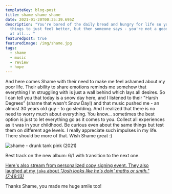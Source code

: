 ```yaml
---
templateKey: blog-post
title: shame shame shame
date: 2021-01-20T00:35:39.695Z
description: "You're bored of the daily bread and hungry for life so you doing
  things to just feel better, but then someone says - you're not a good person
  at all... "
featuredpost: true
featuredimage: /img/shame.jpg
tags:
  - shame
  - music
  - review
  - hope
---
```

And here comes Shame with their need to make me feel ashamed about my poor life. Their ability to share emotions reminds me somehow that everything I'm struggling with is just a wall behind which lays all desires. So I can tell you that today is a snow day here, and I listened to their "Harsh Degrees" (shame that wasn't Snow Day!) and that music pushed me - an almost 30 years old guy - to go sledding. And I realized that there is no need to worry much about everything. You know... sometimes the best option is just to let everything go as it comes to you. Collect all experiences as it was in your childhood. Be curious even about the same things but test them on different age levels. I really appreciate such impulses in my life. There should be more of that. Wish Shame great :) 

![shame - drunk tank pink (2021)](/img/shame-album-cover.jpg "shame - drunk tank pink (2021)")

Best track on the new album: 6/1 with transition to the next one. 

[Here's also stream from personalized copy signing event. They also laughed at my `joke` about ](https://youtu.be/FHmZAGE0xjk?t=28153)*["Josh looks like he's doin' maths or smth." (7:49:13)](https://youtu.be/FHmZAGE0xjk?t=28153)* 

Thanks Shame, you made me huge smile too!